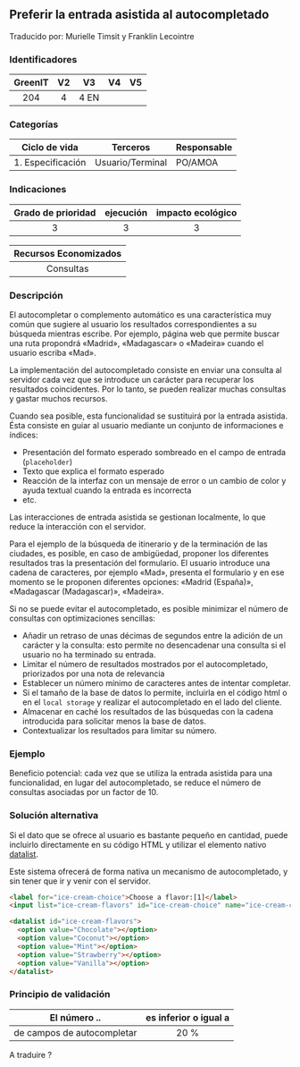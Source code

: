 ## Preferir la entrada asistida al autocompletado

Traducido por: Murielle Timsit y Franklin Lecointre

### Identificadores

| GreenIT | V2  |  V3  | V4  | V5  |
| :-----: | :-: | :--: | :-: | :-: |
|   204   |  4  | 4 EN |     |     |

### Categorías

|   Ciclo de vida   |     Terceros     | Responsable |
| :---------------: | :--------------: | ----------- |
| 1. Especificación | Usuario/Terminal | PO/AMOA     |

### Indicaciones

| Grado de prioridad | ejecución | impacto ecológico |
| :----------------: | :-------: | :---------------: |
|         3          |     3     |         3         |

| Recursos Economizados |
| :-------------------: |
|       Consultas       |

### Descripción

El autocompletar o complemento automático es una característica muy común que sugiere al usuario los resultados correspondientes a su búsqueda mientras escribe. Por ejemplo, página web que permite buscar una ruta propondrá «Madrid», «Madagascar» o «Madeira» cuando el usuario escriba «Mad».

La implementación del autocompletado consiste en enviar una consulta al servidor cada vez que se introduce un carácter para recuperar los resultados coincidentes. Por lo tanto, se pueden realizar muchas consultas y gastar muchos recursos.

Cuando sea posible, esta funcionalidad se sustituirá por la entrada asistida.
Ésta consiste en guiar al usuario mediante un conjunto de informaciones e índices:

- Presentación del formato esperado sombreado en el campo de entrada (`placeholder`)
- Texto que explica el formato esperado
- Reacción de la interfaz con un mensaje de error o un cambio de color y ayuda textual cuando la entrada es incorrecta
- etc.

Las interacciones de entrada asistida se gestionan localmente, lo que reduce la interacción con el servidor.

Para el ejemplo de la búsqueda de itinerario y de la terminación de las ciudades, es posible, en caso de ambigüedad, proponer los diferentes resultados tras la presentación del formulario. El usuario introduce una cadena de caracteres, por ejemplo «Mad», presenta el formulario y en ese momento se le proponen diferentes opciones: «Madrid (España)», «Madagascar (Madagascar)», «Madeira».

Si no se puede evitar el autocompletado, es posible minimizar el número de consultas con optimizaciones sencillas:

- Añadir un retraso de unas décimas de segundos entre la adición de un carácter y la consulta: esto permite no desencadenar una consulta si el usuario no ha terminado su entrada.
- Limitar el número de resultados mostrados por el autocompletado, priorizados por una nota de relevancia
- Establecer un número mínimo de caracteres antes de intentar completar.
- Si el tamaño de la base de datos lo permite, incluirla en el código html o en el `local storage` y realizar el autocompletado en el lado del cliente.
- Almacenar en caché los resultados de las búsquedas con la cadena introducida para solicitar menos la base de datos.
- Contextualizar los resultados para limitar su número.

### Ejemplo

Beneficio potencial: cada vez que se utiliza la entrada asistida para una funcionalidad, en lugar del autocompletado, se reduce el número de consultas asociadas por un factor de 10.

### Solución alternativa

Si el dato que se ofrece al usuario es bastante pequeño en cantidad, puede incluirlo directamente en su código HTML y utilizar el elemento nativo [datalist](https://developer.mozilla.org/fr/docs/Web/HTML/Element/datalist).

Este sistema ofrecerá de forma nativa un mecanismo de autocompletado, y sin tener que ir y venir con el servidor.

```html
<label for="ice-cream-choice">Choose a flavor:[1]</label>
<input list="ice-cream-flavors" id="ice-cream-choice" name="ice-cream-choice" />

<datalist id="ice-cream-flavors">
  <option value="Chocolate"></option>
  <option value="Coconut"></option>
  <option value="Mint"></option>
  <option value="Strawberry"></option>
  <option value="Vanilla"></option>
</datalist>
```

### Principio de validación

| El número ..               | es inferior o igual a |
| -------------------------- | :-------------------: |
| de campos de autocompletar |         20 %          |

A traduire ?

